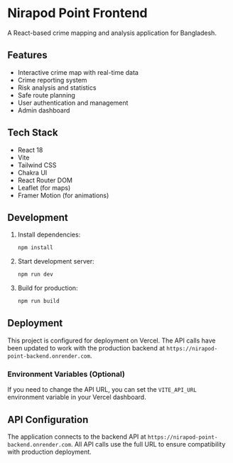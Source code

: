 # Nirapod Point Frontend

A React-based crime mapping and analysis application for Bangladesh.

## Features

- Interactive crime map with real-time data
- Crime reporting system
- Risk analysis and statistics
- Safe route planning
- User authentication and management
- Admin dashboard

## Tech Stack

- React 18
- Vite
- Tailwind CSS
- Chakra UI
- React Router DOM
- Leaflet (for maps)
- Framer Motion (for animations)

## Development

1. Install dependencies:

   ```bash
   npm install
   ```

2. Start development server:

   ```bash
   npm run dev
   ```

3. Build for production:
   ```bash
   npm run build
   ```

## Deployment

This project is configured for deployment on Vercel. The API calls have been updated to work with the production backend at `https://nirapod-point-backend.onrender.com`.

### Environment Variables (Optional)

If you need to change the API URL, you can set the `VITE_API_URL` environment variable in your Vercel dashboard.

## API Configuration

The application connects to the backend API at `https://nirapod-point-backend.onrender.com`. All API calls use the full URL to ensure compatibility with production deployment.
